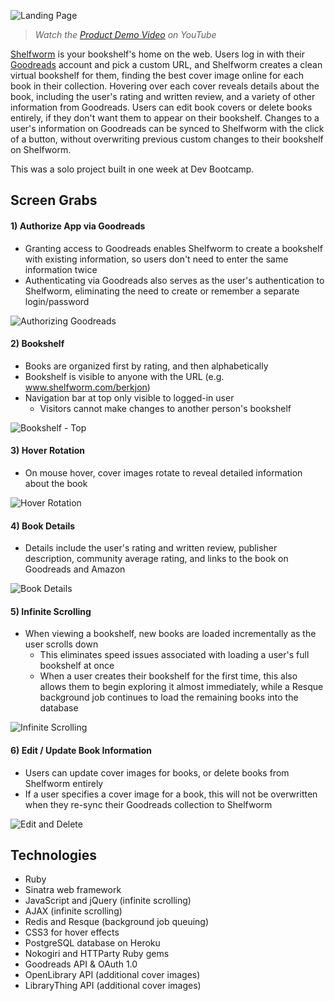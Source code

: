 ![Landing Page](https://raw.githubusercontent.com/berkjon/shelfworm/master/public/img/screenshots/01_landing_page.png "Landing Page")

> *Watch the [Product Demo Video](https://www.youtube.com/watch?v=GVh5b7ZRkec "Product Demo") on YouTube*

[Shelfworm](http://www.shelfworm.com) is your bookshelf's home on the web.  Users log in with their [Goodreads](http://www.goodreads.com) account and pick a custom URL, and Shelfworm creates a clean virtual bookshelf for them, finding the best cover image online for each book in their collection.  Hovering over each cover reveals details about the book, including the user's rating and written review, and a variety of other information from Goodreads.  Users can edit book covers or delete books entirely, if they don't want them to appear on their bookshelf.  Changes to a user's information on Goodreads can be synced to Shelfworm with the click of a button, without overwriting previous custom changes to their bookshelf on Shelfworm.

This was a solo project built in one week at Dev Bootcamp.

## Screen Grabs
#### 1) Authorize App via Goodreads
* Granting access to Goodreads enables Shelfworm to create a bookshelf with existing information, so users don't need to enter the same information twice
* Authenticating via Goodreads also serves as the user's authentication to Shelfworm, eliminating the need to create or remember a separate login/password

![Authorizing Goodreads](https://raw.githubusercontent.com/berkjon/shelfworm/master/public/img/screenshots/02_goodreads_authorize.png "Authorizing Goodreads")

#### 2) Bookshelf
* Books are organized first by rating, and then alphabetically
* Bookshelf is visible to anyone with the URL (e.g. www.shelfworm.com/berkjon)
* Navigation bar at top only visible to logged-in user
  * Visitors cannot make changes to another person's bookshelf

![Bookshelf - Top](https://raw.githubusercontent.com/berkjon/shelfworm/master/public/img/screenshots/03_bookshelf_top.png "Bookshelf - Top")

#### 3) Hover Rotation
* On mouse hover, cover images rotate to reveal detailed information about the book

![Hover Rotation](https://raw.githubusercontent.com/berkjon/shelfworm/master/public/img/screenshots/04_hover_rotation.png "Hover Rotation")

#### 4) Book Details
* Details include the user's rating and written review, publisher description, community average rating, and links to the book on Goodreads and Amazon

![Book Details](https://raw.githubusercontent.com/berkjon/shelfworm/master/public/img/screenshots/05_book_details.png "Book Details")

#### 5) Infinite Scrolling
* When viewing a bookshelf, new books are loaded incrementally as the user scrolls down
  * This eliminates speed issues associated with loading a user's full bookshelf at once
  * When a user creates their bookshelf for the first time, this also allows them to begin exploring it almost immediately, while a Resque background job continues to load the remaining books into the database

![Infinite Scrolling](https://raw.githubusercontent.com/berkjon/shelfworm/master/public/img/screenshots/06_infinite_scroll.png "Infinite Scrolling")

#### 6) Edit / Update Book Information
* Users can update cover images for books, or delete books from Shelfworm entirely
* If a user specifies a cover image for a book, this will not be overwritten when they re-sync their Goodreads collection to Shelfworm

![Edit and Delete](https://raw.githubusercontent.com/berkjon/shelfworm/master/public/img/screenshots/07_update_information.png "Edit and Delete")

## Technologies
* Ruby
* Sinatra web framework
* JavaScript and jQuery (infinite scrolling)
* AJAX (infinite scrolling)
* Redis and Resque (background job queuing)
* CSS3 for hover effects
* PostgreSQL database on Heroku
* Nokogiri and HTTParty Ruby gems
* Goodreads API & OAuth 1.0
* OpenLibrary API (additional cover images)
* LibraryThing API (additional cover images)